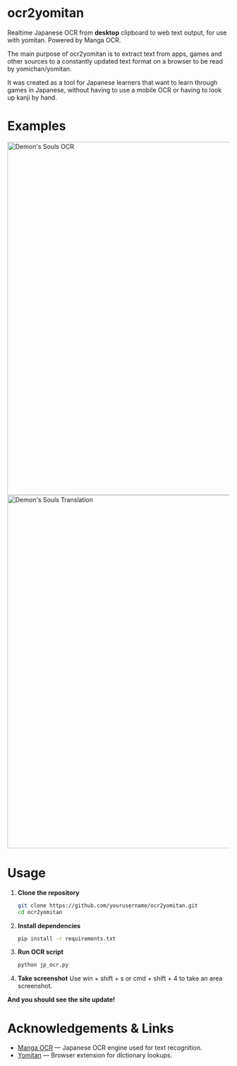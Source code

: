 # ocr2yomitan
Realtime Japanese OCR from **desktop** clipboard to web text output, for use with yomitan. Powered by Manga OCR.

The main purpose of ocr2yomitan is to extract text from apps, games and other sources to a constantly updated text format on a browser to be read by yomichan/yomitan.

It was created as a tool for Japanese learners that want to learn through games in Japanese, without having to use a mobile OCR or having to look up kanji by hand.

# Examples

<img src="https://i.imgur.com/oARckxH.png" alt="Demon's Souls OCR" width="800"/>

<img src="https://i.imgur.com/oQrDDCt.png" alt="Demon's Souls Translation" width="800"/>

# Usage

1. **Clone the repository**  
   ```bash
   git clone https://github.com/yourusername/ocr2yomitan.git
   cd ocr2yomitan
2. **Install dependencies**
    ```bash
    pip install -r requirements.txt
3. **Run OCR script**
    ```bash
    python jp_ocr.py
4. **Take screenshot**
   Use win + shift + s or cmd + shift + 4 to take an area screenshot.

**And you should see the site update!**

# Acknowledgements & Links

- [Manga OCR](https://github.com/kha-white/manga-ocr) — Japanese OCR engine used for text recognition.  
- [Yomitan](https://github.com/themoeway/yomitan) — Browser extension for dictionary lookups.  
